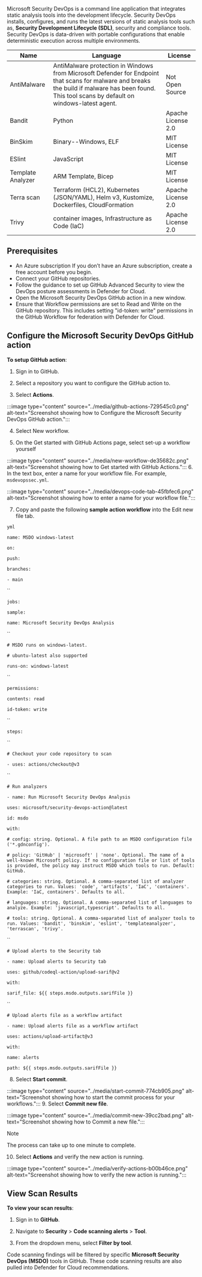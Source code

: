 Microsoft Security DevOps is a command line application that integrates static analysis tools into the development lifecycle. Security DevOps installs, configures, and runs the latest versions of static analysis tools such as, **Security Development Lifecycle (SDL)**, security and compliance tools. Security DevOps is data-driven with portable configurations that enable deterministic execution across multiple environments.

| **Name**          | **Language**                                                                                                                                                                                      | **License**        |
| ----------------- | ------------------------------------------------------------------------------------------------------------------------------------------------------------------------------------------------- | ------------------ |
| AntiMalware       | AntiMalware protection in Windows from Microsoft Defender for Endpoint that scans for malware and breaks the build if malware has been found. This tool scans by default on windows-latest agent. | Not Open Source    |
| Bandit            | Python                                                                                                                                                                                            | Apache License 2.0 |
| BinSkim           | Binary--Windows, ELF                                                                                                                                                                              | MIT License        |
| ESlint            | JavaScript                                                                                                                                                                                        | MIT License        |
| Template Analyzer | ARM Template, Bicep                                                                                                                                                                               | MIT License        |
| Terra scan        | Terraform (HCL2), Kubernetes (JSON/YAML), Helm v3, Kustomize, Dockerfiles, CloudFormation                                                                                                         | Apache License 2.0 |
| Trivy             | container images, Infrastructure as Code (IaC)                                                                                                                                                    | Apache License 2.0 |

## Prerequisites

 -  An Azure subscription If you don’t have an Azure subscription, create a free account before you begin.
 -  Connect your GitHub repositories.<br>
 -  Follow the guidance to set up GitHub Advanced Security to view the DevOps posture assessments in Defender for Cloud.<br>
 -  Open the Microsoft Security DevOps GitHub action in a new window.<br>
 -  Ensure that Workflow permissions are set to Read and Write on the GitHub repository. This includes setting "id-token: write" permissions in the GitHub Workflow for federation with Defender for Cloud.<br>

## Configure the Microsoft Security DevOps GitHub action

**To setup GitHub action**:

1. Sign in to GitHub.<br>

2. Select a repository you want to configure the GitHub action to.<br>

3. Select **Actions**.

:::image type="content" source="../media/github-actions-729545c0.png" alt-text="Screenshot showing how to Configure the Microsoft Security DevOps GitHub action.":::


4. Select New workflow.

5. On the Get started with GitHub Actions page, select set-up a workflow yourself

:::image type="content" source="../media/new-workflow-de35682c.png" alt-text="Screenshot showing how to Get started with GitHub Actions.":::
6. In the text box, enter a name for your workflow file. For example, `msdevopssec.yml`.

:::image type="content" source="../media/devops-code-tab-45fbfec6.png" alt-text="Screenshot showing how to enter a name for your workflow file.":::


7. Copy and paste the following **sample action workflow** into the Edit new file tab.

`yml`

`name: MSDO windows-latest`

`on:`

`push:`

`branches:`

`- main`

``

`jobs:`

`sample:`

`name: Microsoft Security DevOps Analysis`

``

`# MSDO runs on windows-latest.`

`# ubuntu-latest also supported`

`runs-on: windows-latest`

``

`permissions:`

`contents: read`

`id-token: write`

``

`steps:`

``

`# Checkout your code repository to scan`

`- uses: actions/checkout@v3`

``

`# Run analyzers`

`- name: Run Microsoft Security DevOps Analysis`

`uses: microsoft/security-devops-action@latest`

`id: msdo`

`with:`

`# config: string. Optional. A file path to an MSDO configuration file ('*.gdnconfig').`

`# policy: 'GitHub' | 'microsoft' | 'none'. Optional. The name of a well-known Microsoft policy. If no configuration file or list of tools is provided, the policy may instruct MSDO which tools to run. Default: GitHub.`

`# categories: string. Optional. A comma-separated list of analyzer categories to run. Values: 'code', 'artifacts', 'IaC', 'containers'. Example: 'IaC, containers'. Defaults to all.`

`# languages: string. Optional. A comma-separated list of languages to analyze. Example: 'javascript,typescript'. Defaults to all.`

`# tools: string. Optional. A comma-separated list of analyzer tools to run. Values: 'bandit', 'binskim', 'eslint', 'templateanalyzer', 'terrascan', 'trivy'.`

``

`# Upload alerts to the Security tab`

`- name: Upload alerts to Security tab`

`uses: github/codeql-action/upload-sarif@v2`

`with:`

`sarif_file: ${{ steps.msdo.outputs.sarifFile }}`

``

`# Upload alerts file as a workflow artifact`

`- name: Upload alerts file as a workflow artifact`

`uses: actions/upload-artifact@v3`

`with:`

`name: alerts`

`path: ${{ steps.msdo.outputs.sarifFile }}`

8. Select **Start commit**.

:::image type="content" source="../media/start-commit-774cb905.png" alt-text="Screenshot showing how to start the commit process for your workflows.":::
9. Select **Commit new file**.

:::image type="content" source="../media/commit-new-39cc2bad.png" alt-text="Screenshot showing how to Commit a new file.":::


> [!NOTE]
> The process can take up to one minute to complete.

10. Select **Actions** and verify the new action is running.

:::image type="content" source="../media/verify-actions-b00b46ce.png" alt-text="Screenshot showing how to verify the new action is running.":::


## View Scan Results

**To view your scan results**:

1. Sign in to **GitHub**.<br>

2. Navigate to **Security** &gt; **Code scanning alerts** &gt; **Tool**.<br>

3. From the dropdown menu, select **Filter by tool**.<br>

Code scanning findings will be filtered by specific **Microsoft Security DevOps (MSDO)** tools in GitHub. These code scanning results are also pulled into Defender for Cloud recommendations.<br>
